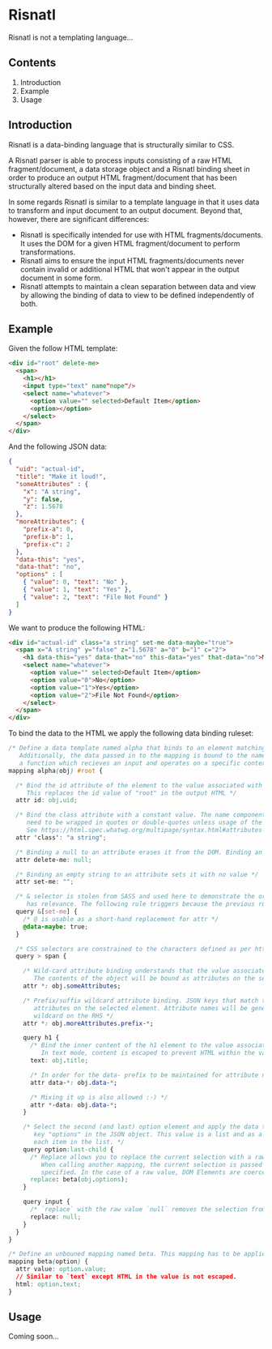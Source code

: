# Risnatl
Risnatl is not a templating language...

## Contents
1. Introduction
2. Example
3. Usage

## Introduction
Risnatl is a data-binding language that is structurally similar to CSS.

A Risnatl parser is able to process inputs consisting of a raw HTML
fragment/document, a data storage object and a Risnatl binding sheet in
order to produce an output HTML fragment/document that has been
structurally altered based on the input data and binding sheet.

In some regards Risnatl is similar to a template language in that it
uses data to transform and input document to an output document. Beyond
that, however, there are significant differences:

* Risnatl is specifically intended for use with HTML fragments/documents.
It uses the DOM for a given HTML fragment/document to perform transformations.
* Risnatl aims to ensure the input HTML fragments/documents never contain
invalid or additional HTML that won't appear in the output document in some form.
* Risnatl attempts to maintain a clean separation between data and view
by allowing the binding of data to view to be defined independently of both.

## Example
Given the follow HTML template:

```html
<div id="root" delete-me>
  <span>
    <h1></h1>
    <input type="text" name"nope"/>
    <select name="whatever">
      <option value="" selected>Default Item</option>
      <option></option>
    </select>
  </span>
</div>
```


And the following JSON data:

```json
{
  "uid": "actual-id",
  "title": "Make it loud!",
  "someAttributes" : {
    "x": "A string",
    "y": false,
    "z": 1.5678
  },
  "moreAttributes": {
    "prefix-a": 0,
    "prefix-b": 1,
    "prefix-c": 2
  },
  "data-this": "yes",
  "data-that": "no",
  "options" : [
    { "value": 0, "text": "No" },
    { "value": 1, "text": "Yes" },
    { "value": 2, "text": "File Not Found" }
  ]
}
```


We want to produce the following HTML:

```html
<div id="actual-id" class="a string" set-me data-maybe="true">
  <span x="A string" y="false" z="1.5678" a="0" b="1" c="2">
    <h1 data-this="yes" data-that="no" this-data="yes" that-data="no">Make it loud!</h1>
    <select name="whatever">
      <option value="" selected>Default Item</option>
      <option value="0">No</option>
      <option value="1">Yes</option>
      <option value="2">File Not Found</option>
    </select>
  </span>
</div>
```


To bind the data to the HTML we apply the following data binding ruleset:

```css
/* Define a data template named alpha that binds to an element matching the selector #root by default.
   Additionally, the data passed in to the mapping is bound to the name obj. Thus, a mapping is a bit like
   a function which recieves an input and operates on a specific context */
mapping alpha(obj) #root {

  /* Bind the id attribute of the element to the value associated with the key "uid" in the JSON object.
     This replaces the id value of "root" in the output HTML */
  attr id: obj.uid;

  /* Bind the class attribute with a constant value. The name component of an attribute assignment does not
     need to be wrapped in quotes or double-quotes unless usage of the colon is required.
     See https://html.spec.whatwg.org/multipage/syntax.html#attributes-2 for details on valid attribute name characters */
  attr 'class': "a string";

  /* Binding a null to an attribute erases it from the DOM. Binding an empty string */
  attr delete-me: null;

  /* Binding an empty string to an attribute sets it with no value */
  attr set-me: "";

  /* & selector is stolen from SASS and used here to demonstrate the ordering of binding in a ruleset
     has relevance. The following rule triggers because the previous rule created the set-me attribute */
  query &[set-me] {
    /* @ is usable as a short-hand replacement for attr */
    @data-maybe: true;
  }

  /* CSS selectors are constrained to the characters defined as per https://www.w3.org/TR/CSS21/grammar.html#scanner */
  query > span {

    /* Wild-card attribute binding understands that the value associated with key "someAttributes" in JSON is an object.
       The contents of the object will be bound as attributes on the selected element (#root > span) */
    attr *: obj.someAttributes;

    /* Prefix/suffix wildcard attribute binding. JSON keys that match that pattern on the RHS will be bound as
       attributes on the selected element. Attribute names will be generated using the section matched by the
       wildcard on the RHS */
    attr *: obj.moreAttributes.prefix-*;

    query h1 {
      /* Bind the inner content of the h1 element to the value associated with the key "title" in the JSON object.
         In text mode, content is escaped to prevent HTML within the value from being processed */
      text: obj.title;

      /* In order for the data- prefix to be maintained for attribute names we need to include it on the LHS */
      attr data-*: obj.data-*;

      /* Mixing it up is also allowed :-) */
      attr *-data: obj.data-*;
    }

    /* Select the second (and last) option element and apply the data template beta to it with the value associated with the
       key "options" in the JSON object. This value is a list and as a result the template will actually be applied for
       each item in the list. */
    query option:last-child {
      /* Replace allows you to replace the current selection with a raw value or the result of calling another mapping.
         When calling another mapping, the current selection is passed in as the base context while the data is explicitly
         specified. In the case of a raw value, DOM Elements are coerced. */
      replace: beta(obj.options);
    }

    query input {
      /* `replace` with the raw value `null` removes the selection from the DOM */
      replace: null;
    }
  }
}

/* Define an unbouned mapping named beta. This mapping has to be applied manually */
mapping beta(option) {
  attr value: option.value;
  // Similar to `text` except HTML in the value is not escaped.
  html: option.text;
}
```

## Usage
Coming soon...

